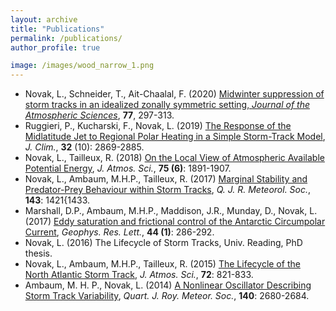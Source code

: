 ```yaml
---
layout: archive
title: "Publications"
permalink: /publications/
author_profile: true

image: /images/wood_narrow_1.png
---
```


- Novak, L., Schneider, T., Ait-Chaalal, F. (2020) [Midwinter suppression of storm tracks in an idealized zonally symmetric setting, *Journal of the Atmospheric Sciences*](https://journals.ametsoc.org/doi/full/10.1175/JAS-D-18-0353.1), **77**, 297-313.
- Ruggieri, P., Kucharski, F., Novak, L. (2019) [The Response of the Midlatitude Jet to Regional Polar Heating in a Simple Storm-Track Model](https://journals.ametsoc.org/doi/full/10.1175/JCLI-D-18-0257.1), *J. Clim.*, **32** (10): 2869-2885.
- Novak, L., Tailleux, R. (2018) [On the Local View of Atmospheric Available Potential Energy](https://journals.ametsoc.org/doi/full/10.1175/JAS-D-17-0330.1), *J.
Atmos. Sci.*, **75 (6)**: 1891-1907.
- Novak, L., Ambaum, M.H.P., Tailleux, R. (2017) [Marginal Stability and Predator-Prey Behaviour
within Storm Tracks](https://www.google.com/search?client=safari&rls=en&q=Marginal+Stability+and+Predator-Prey+Behaviour+within+Storm+Tracks&ie=UTF-8&oe=UTF-8), *Q. J. R. Meteorol. Soc.*, **143**: 1421{1433.
- Marshall, D.P., Ambaum, M.H.P., Maddison, J.R., Munday, D., Novak, L. (2017) [Eddy saturation
and frictional control of the Antarctic Circumpolar Current](https://agupubs.onlinelibrary.wiley.com/doi/full/10.1002/2016GL071702), *Geophys. Res. Lett.*, **44 (1)**: 286-292.
- Novak, L. (2016) The Lifecycle of Storm Tracks, Univ. Reading, PhD thesis.
- Novak, L., Ambaum, M.H.P., Tailleux, R. (2015) [The Lifecycle of the North Atlantic Storm Track](https://journals.ametsoc.org/doi/full/10.1175/JAS-D-14-0082.1), *J.
Atmos. Sci.*, **72**: 821-833.
- Ambaum, M. H. P., Novak, L. (2014) [A Nonlinear Oscillator Describing Storm Track Variability](https://rmets.onlinelibrary.wiley.com/doi/full/10.1002/qj.2352),
*Quart. J. Roy. Meteor. Soc.*, **140**: 2680-2684.
